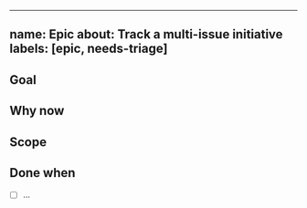 
---
name: Epic
about: Track a multi-issue initiative
labels: [epic, needs-triage]
---
## Goal

## Why now

## Scope

## Done when
- [ ] ...
